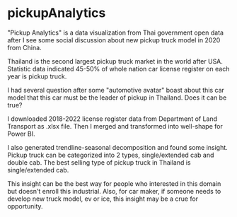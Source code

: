 # pickupAnalytics

"Pickup Analytics" is a data visualization from Thai government open data after I see some social discussion about new pickup truck model in 2020 from China.

Thailand is the second largest pickup truck market in the world after USA.
Statistic data indicated 45-50% of whole nation car license register on each year is pickup truck.

I had several question after some "automotive avatar" boast about this car model that this car must be the leader of pickup in Thailand.
Does it can be true?

I downloaded 2018-2022 license register data from Department of Land Transport as .xlsx file.
Then I merged and transformed into well-shape for Power BI.

I also generated trendline-seasonal decomposition and found some insight.
Pickup truck can be categorized into 2 types, single/extended cab and double cab.
The best selling type of pickup truck in Thailand is single/extended cab.

This insight can be the best way for people who interested in this domain but doesn't enroll this industrial.
Also, for car maker, if someone needs to develop new truck model, ev or ice, this insight may be a crue for opportunity.
